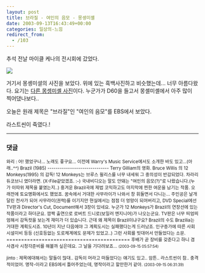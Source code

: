 ```yaml
---
layout: post
title: 브라질 - 여인의 음모 - 몽셍미셸
date: 2003-09-13T16:43:49+00:00
categories: 일상의-느낌
redirect_from:
  - /103
---
```


추석 전날 마이클 케나의 전시회에 갔었다.

<img src="http://edelmangallery.com/manager/templates/edelman/artwork/kenna/mont-st.-michel/Eglise%20Abbatiale,%20Mont%20St.%20Michel,%20France.%201998.jpg" />

거기서 몽솅미셜의 사진을 보았다. 위에 있는 흑백사진하고 비슷했는데... 너무 아름다왔다. 요기는 <a href="http://www.pbase.com/image/4772197" target="pic">다른 몽셍미셸 사진</a>이다. 누군가가 D60을 들고서 몽셸미셸에서 아주 많이 찍어댔나보다..

오늘은 원래 제목은 "브라질"인 "여인의 음모"를 EBS에서 보았다.

라스트씬이 죽였다.!

* * *

### 댓글



<!--- cmt:216 --->
<!--- mail: --->
<!--- parent:0 --->

<small class=comment>와리 : 어! 했었구나... 노래도 좋구요... 이전에 Warry's Music Service에서도 소개한 바도 있고...(아래..^^)  Brazil (1985) ------------------------------ Terry Gilliam의 영화. Bruce Willis 의 12 Monkeys(1995) 의 감독! 12 Monkeys는 브루스 윌리스를 너무 내세워 그 중의성이 반감되었다. 차라리 듀코브니 였더라면. (X-File같았겠죠. :-) 국내비디오는 말도 안돼는 "여인의 음모(?)"로 나왔습니다.(누가 이따위 제목을 붙였는지..) 흥겨운 Brazil곡에 제법 코믹하고도 마지막에 찐한 여운을 남기는 작품. 오래전에 토요명화에서도 했었죠. 꿈속에서 거대한 사무라이가 나와서 창 휘둘면서 다니는... 주인공은 날개달린 전사가 되어 사무라이(권력)를 이기지만 현실에서는  점점 더 엉망이 되어버리고, DVD Special에선 TV판과 Director's Cut, Document해서 3장이  있네요. 누군가 12 Monkeys가 Brazil의 연장선에 있는 작품이라고 하더군요. 깜짝 출연으로 로버트 드니로(보일러 엔지니어)가 나오는군요. TV판은 너무 띄엄띄엄해서 감독컷을 보는게 재미가 더 있습니다. 근데 왜 제목이 Brazil이냐구요? Brazil의 수도 Brazilia는 거대한 계획도시죠. 10년이 지난 다음에야 그 계획도시는 실패했다는게 드러났죠. 인구증가에 따른 사회시설미비 등등 (신호등없는 도로체계에도 문제가 있었고..) 그런 사회를 빗대어서 만들었다는 소문. ==========================================  후배가 곧 장비를 갖춘다고 하니 겸사겸사 시청각준비를 해볼까 싶은데요. 그 날을 기다려보죠... <small>(2003-09-15 05:57:54)</small></small>


<!--- cmt:217 --->
<!--- mail: --->
<!--- parent:0 --->

<small class=comment>jinto : 제목에대해서는 말들이 많대.. 감독이 머라고 떠들었다는 얘기도 있고.. 암튼.. 라스트씬이 참.. 충격적이었어.  명작-이라고 EBS에서 틀어주었는데, 명작이라고 할만한거 같아. <small>(2003-09-15 06:31:39)</small></small>

